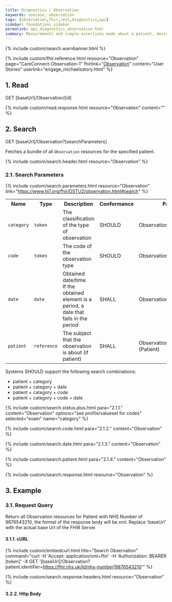 ```yaml
---
title: Diagnostics | Observation
keywords: usecase, observation
tags: [observation,fhir,rest,diagnostics,api]
sidebar: foundations_sidebar
permalink: api_diagnostics_observation.html
summary: Measurements and simple assertions made about a patient, device or other subject.
---
```


{% include custom/search.warnbanner.html %}

{% include custom/fhir.reference.html resource="Observation" page="CareConnect-Observation-1" fhirlink="[Observation](https://www.hl7.org/fhir/DSTU2/observation.html)" content="User Stories" userlink="engage_michaelsstory.html" %}

## 1. Read ##

<div markdown="span" class="alert alert-success" role="alert">
GET [baseUrl]/Observation/[id]</div>

{% include custom/read.response.html resource="Observation" content="" %}

## 2. Search ##

<div markdown="span" class="alert alert-success" role="alert">
GET [baseUrl]/Observation?[searchParameters]</div>

Fetches a bundle of all `Observation` resources for the specified patient.

{% include custom/search.header.html resource="Observation" %}

### 2.1. Search Parameters ###

{% include custom/search.parameters.html resource="Observation"     link="https://www.hl7.org/fhir/DSTU2/observation.html#search" %}

<table style="min-width:100%;width:100%">
<tr id="clinical">
    <th style="width:15%;">Name</th>
    <th style="width:15%;">Type</th>
    <th style="width:40%;">Description</th>
    <th style="width:5%;">Conformance</th>
    <th style="width:25%;">Path</th>
</tr>
<tr>
    <td><code class="highlighter-rouge">category</code></td>
    <td><code class="highlighter-rouge">token</code></td>
    <td>The classification of the type of observation</td>
    <td>SHOULD</td>
    <td>Observation.category</td>
</tr>
<tr>
    <td><code class="highlighter-rouge">code</code></td>
    <td><code class="highlighter-rouge">token</code></td>
    <td>The code of the observation type</td>
    <td>SHOULD</td>
    <td>Observation.code</td>
</tr>
<tr>
    <td><code class="highlighter-rouge">date</code></td>
    <td><code class="highlighter-rouge">date</code></td>
    <td>Obtained date/time.<br>If the obtained element is a period, a date that falls in the period</td>
    <td>SHALL</td>
    <td>Observation.effective[x]</td>
</tr>
<tr>
    <td><code class="highlighter-rouge">patient</code></td>
    <td><code class="highlighter-rouge">reference</code></td>
    <td>The subject that the observation is about (if patient) </td>
    <td>SHALL</td>
    <td>Observation.subject (Patient)</td>
</tr>
</table>

Systems SHOULD support the following search combinations:

 * patient + category
 * patient + category + date
 * patient + category + code
 * patient + category + code + date


<!-- | `subject` | `reference` | The subject that the observation is about| | Observation.subject (Patient) |
-->

{% include custom/search.status.plus.html para="2.1.1." content="Observation" options="see profile/valueset for codes" selected="exam" name="category" %}

{% include custom/search.code.html para="2.1.2." content="Observation" %}

{% include custom/search.date.html para="2.1.3." content="Observation" %}

{% include custom/search.patient.html para="2.1.4." content="Observation" %}
<!--
{% include custom/search.subject.html para="2.5." content="Observation" %}
-->

{% include custom/search.response.html resource="Observation" %}

## 3. Example ##

### 3.1. Request Query ###

Return all Observation resources for Patient with NHS Number of 9876543210, the format of the response body will be xml. Replace 'baseUrl' with the actual base Url of the FHIR Server.

#### 3.1.1. cURL ####

{% include custom/embedcurl.html title="Search Observation" command="curl -H 'Accept: application/xml+fhir' -H 'Authorization: BEARER [token]' -X GET  '[baseUrl]/Observation?patient.identifier=https://fhir.nhs.uk/Id/nhs-number|9876543210'" %}

 {% include custom/search.response.headers.html resource="Observation" %}

#### 3.2.2. Http Body ###

<script src="https://gist.github.com/KevinMayfield/699d645252f12fb1e48ad5b61d9f6daa.js"></script>
